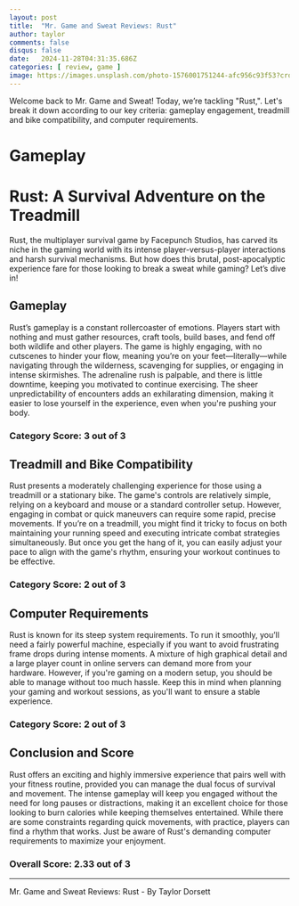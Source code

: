 ```yaml
---
layout: post
title:  "Mr. Game and Sweat Reviews: Rust"
author: taylor
comments: false
disqus: false
date:   2024-11-28T04:31:35.686Z
categories: [ review, game ]
image: https://images.unsplash.com/photo-1576001751244-afc956c93f53?crop=entropy&cs=tinysrgb&fit=max&fm=jpg&ixid=M3w2ODA2OTJ8MHwxfHNlYXJjaHwxfHxSdXN0fGVufDB8fHx8MTczMjc2NzMyN3ww&ixlib=rb-4.0.3&q=80&w=400
---
```


Welcome back to Mr. Game and Sweat! Today, we’re tackling "Rust,". Let's break it down according to our key criteria: gameplay engagement, treadmill and bike compatibility, and computer requirements.

# Gameplay

# **Rust: A Survival Adventure on the Treadmill**

Rust, the multiplayer survival game by Facepunch Studios, has carved its niche in the gaming world with its intense player-versus-player interactions and harsh survival mechanisms. But how does this brutal, post-apocalyptic experience fare for those looking to break a sweat while gaming? Let’s dive in!

## Gameplay

Rust’s gameplay is a constant rollercoaster of emotions. Players start with nothing and must gather resources, craft tools, build bases, and fend off both wildlife and other players. The game is highly engaging, with no cutscenes to hinder your flow, meaning you’re on your feet—literally—while navigating through the wilderness, scavenging for supplies, or engaging in intense skirmishes. The adrenaline rush is palpable, and there is little downtime, keeping you motivated to continue exercising. The sheer unpredictability of encounters adds an exhilarating dimension, making it easier to lose yourself in the experience, even when you're pushing your body. 

### Category Score: 3 out of 3

## Treadmill and Bike Compatibility

Rust presents a moderately challenging experience for those using a treadmill or a stationary bike. The game's controls are relatively simple, relying on a keyboard and mouse or a standard controller setup. However, engaging in combat or quick maneuvers can require some rapid, precise movements. If you’re on a treadmill, you might find it tricky to focus on both maintaining your running speed and executing intricate combat strategies simultaneously. But once you get the hang of it, you can easily adjust your pace to align with the game's rhythm, ensuring your workout continues to be effective. 

### Category Score: 2 out of 3

## Computer Requirements

Rust is known for its steep system requirements. To run it smoothly, you’ll need a fairly powerful machine, especially if you want to avoid frustrating frame drops during intense moments. A mixture of high graphical detail and a large player count in online servers can demand more from your hardware. However, if you're gaming on a modern setup, you should be able to manage without too much hassle. Keep this in mind when planning your gaming and workout sessions, as you'll want to ensure a stable experience.

### Category Score: 2 out of 3

## Conclusion and Score

Rust offers an exciting and highly immersive experience that pairs well with your fitness routine, provided you can manage the dual focus of survival and movement. The intense gameplay will keep you engaged without the need for long pauses or distractions, making it an excellent choice for those looking to burn calories while keeping themselves entertained. While there are some constraints regarding quick movements, with practice, players can find a rhythm that works. Just be aware of Rust's demanding computer requirements to maximize your enjoyment.

### Overall Score: 2.33 out of 3

---

Mr. Game and Sweat Reviews: Rust - By Taylor Dorsett
